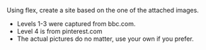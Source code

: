 Using flex, create a site based on the one of the attached images.
- Levels 1-3 were captured from bbc.com.
- Level 4 is from pinterest.com
- The actual pictures do no matter, use your own if you prefer.
